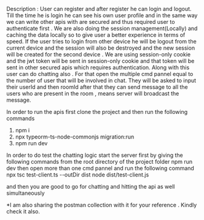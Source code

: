 Description : User can register and after register he can login and logout. Till the time he is login he can see his own user profile and in the same way we can write other apis with are secured and thus required user to authenticate first . We are also doing the session management(Locally) and caching the data locally so to give user a better experience in terms of speed. If the user tries to login from other device he will be logout from the current device and the session will also be destroyed and the new session will be created for the second device . We are using session-only cookie and the jwt token will be sent in session-only cookie and that token will be sent in other secured apis which requires authentication. Along with this user can do chatting also . For that open the multiple cmd pannel equal to the number of user that will be involved in chat. They will be asked to input their userId and then roomId after that they can send message to all the users who are present in the room , means server will broadcast the message.

In order to run the apis first clone the project and then run the following commands
1) npm i
2) npx typeorm-ts-node-commonjs migration:run
3) npm run dev


In order to do test the chatting logic start the server first by giving the following commands from the root directory of the project folder
npm run dev
then open more than one cmd pannel and run the following command
npx tsc test-client.ts --outDir dist
node dist/test-client.js

and then you are good to go for chatting and hitting the api as well simultaneously

*I am also sharing the postman collection with it for your reference . Kindly check it also.

